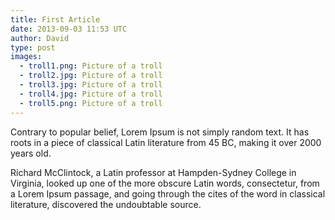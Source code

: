 ```yaml
---
title: First Article
date: 2013-09-03 11:53 UTC
author: David
type: post
images: 
  - troll1.png: Picture of a troll
  - troll2.jpg: Picture of a troll
  - troll3.jpg: Picture of a troll
  - troll4.jpg: Picture of a troll
  - troll5.png: Picture of a troll
---
```

Contrary to popular belief, Lorem Ipsum is not simply random text. It has roots in a piece of classical Latin literature from 45 BC, making it over 2000 years old.

Richard McClintock, a Latin professor at Hampden-Sydney College in Virginia, looked up one of the more obscure Latin words, consectetur, from a Lorem Ipsum passage, and going through the cites of the word in classical literature, discovered the undoubtable source.